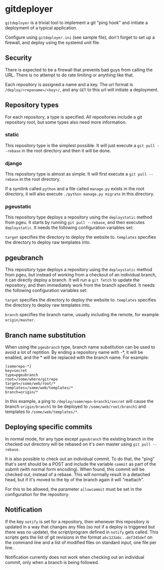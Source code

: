 gitdeployer
===========

`gitdeployer` is a trivial tool to implement a git "ping hook" and
initiate a deployment of a typical application.

Configure using `gitdeployer.ini` (see sample file), don't forget to
set up a firewall, and deploy using the systemd unit file.

Security
--------

There is expected to be a firewall that prevents bad guys from calling
the URL. There is no attempt to do rate limiting or anything like
that.

Each repository is assigned a name and a key. The url format is
`/deploy/<reponame>/<key>/`, and any `GET` to this url will initiate a
deployment.


Repository types
----------------

For each repository, a type is specified. All repositories include a
git repository root, but some types also need more information.

### static

This repository type is the simplest possible. It will just execute a `git
pull --rebase` in the root directory and then it will be done.

### django

This repository type is almost as simple. It will first execute a `git
pull --rebase` in the root directory.

If a symlink called `python` and a file called `manage.py` exists in
the root directory, it will also execute `./python manage.py migrate`
in this directory.

### pgeustatic

This repository type deploys a repository using the `deploystatic`
method from pgeu. It starts by running `git pull --rebase`, and then
executes `deploystatic`. It needs the following configuration
variables set:

`target` specifies the directory to deploy the website to.
`templates` specifies the directory to deploy raw templates into.

## pgeubranch

This repository type deploys a repository using the `deploystatic`
method from pgeu, but instead of working from a checkout of an
individual branch, it can directly deploy a branch. It will run a `git
fetch` to update the repository, and then immediately work from the
branch specified. It needs the following configuration
variables set:

`target` specifies the directory to deploy the website to.
`templates` specifies the directory to deploy raw templates into.

`branch` specifies the branch name, usually including the remote, for
example `origin/master`.


Branch name substitution
------------------------

When using the `pgeubranch` type, branch name substitution can be
used to avoid a lot of reptition. By ending a repository name with -*,
it will be enabled, and the * will be replaced with the branch name.
For example:

```
[somerepo-*]
key=secret
type=pgeubranch
root=/some/where/gitrepo
target=/some/web/root/*
templates=/some/web/templates/*
branch=origin/*
```

In this example, a ping to `/deploy/somerepo-branch1/secret` will
cause the branch `origin/branch1` to be deployed to
`/some/web/root/branch1` and templates to `/some/web/templates/*`.

Deploying specific commits
--------------------------
In normal mode, for any type except `pgeubranch` the existing branch
in the checked out directory will be rebased on it's own master using
`git pull --rebase`.

It is also possible to check out an individual commit. To do that,
the "ping" that's sent should be a POST and include the variable
`commit` as part of the submit (with normal form encoding). When
found, this commit will be checked out, instead of a rebase. This will
normally result in a detached head, but if it's moved to the tip of
the branch again it will "reattach".

For this to be allowed, the parameter `allowcommit` must be set in the
configuration for the repository.

Notification
------------
If the key `notify` is set for a repository, then whenever this
repository is updated in a way that changes any files (so not if a
deploy is triggered but there was no update), the script/program
defined in `notify` gets called. This scripts gets the list of git
revisions in the format `abc123abc..def345def` on the command line and
a list of modified files on standard input, one file per line.

Notification currently does not work when checking out an individual
commit, only when a branch is being followed.
